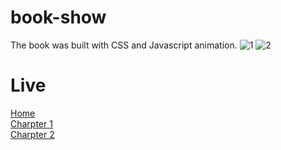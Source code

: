 # book-show
The book was built with CSS and Javascript animation.
![1](https://user-images.githubusercontent.com/30007418/202661467-f4ed9f21-666d-4717-9fdb-4c9474f642ae.png)
![2](https://user-images.githubusercontent.com/30007418/202661487-a2ea78e2-56e7-4c97-bda6-80dd0a01c65f.png)

# Live
[Home](https://risingagain.github.io/book-show//index.html) \
[Charpter 1](https://risingagain.github.io/book-show//no-collar-economy.html) \
[Charpter 2](https://risingagain.github.io/book-show//our-digital-world.html)

